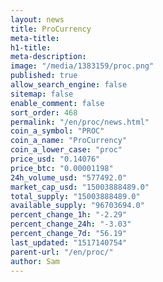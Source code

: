 ```yaml
---
layout: news
title: ProCurrency
meta-title: 
h1-title: 
meta-description: 
image: "/media/1383159/proc.png"
published: true
allow_search_engine: false
sitemap: false
enable_comment: false
sort_order: 468
permalink: "/en/proc/news.html"
coin_a_symbol: "PROC"
coin_a_name: "ProCurrency"
coin_a_lower_case: "proc"
price_usd: "0.14076"
price_btc: "0.00001198"
24h_volume_usd: "577492.0"
market_cap_usd: "15003888489.0"
total_supply: "15003888489.0"
available_supply: "96703694.0"
percent_change_1h: "-2.29"
percent_change_24h: "-3.03"
percent_change_7d: "56.19"
last_updated: "1517140754"
parent-url: "/en/proc/"
author: Sam
---
```


